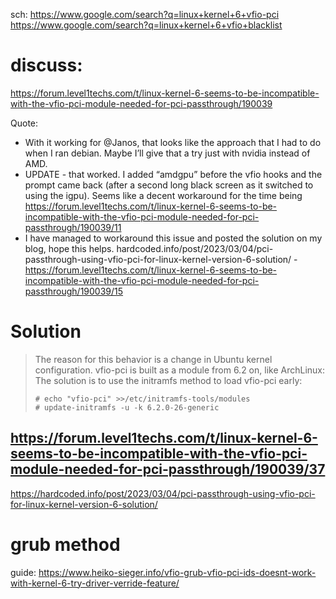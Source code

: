 sch: https://www.google.com/search?q=linux+kernel+6+vfio-pci https://www.google.com/search?q=linux+kernel+6+vfio+blacklist

# discuss:
https://forum.level1techs.com/t/linux-kernel-6-seems-to-be-incompatible-with-the-vfio-pci-module-needed-for-pci-passthrough/190039

Quote:
- With it working for @Janos, that looks like the approach that I had to do when I ran debian. Maybe I’ll give that a try just with nvidia instead of AMD.
- UPDATE - that worked. I added “amdgpu” before the vfio hooks and the prompt came back (after a second long black screen as it switched to using the igpu). Seems like a decent workaround for the time being https://forum.level1techs.com/t/linux-kernel-6-seems-to-be-incompatible-with-the-vfio-pci-module-needed-for-pci-passthrough/190039/11
- I have managed to workaround this issue and posted the solution on my blog, hope this helps. hardcoded.info/post/2023/03/04/pci-passthrough-using-vfio-pci-for-linux-kernel-version-6-solution/ -https://forum.level1techs.com/t/linux-kernel-6-seems-to-be-incompatible-with-the-vfio-pci-module-needed-for-pci-passthrough/190039/15

# Solution
>The reason for this behavior is a change in Ubuntu kernel configuration. vfio-pci is built as a module from 6.2 on, like ArchLinux:
>The solution is to use the initramfs method to load vfio-pci early:
>
>```
># echo "vfio-pci" >>/etc/initramfs-tools/modules
># update-initramfs -u -k 6.2.0-26-generic
>```
https://forum.level1techs.com/t/linux-kernel-6-seems-to-be-incompatible-with-the-vfio-pci-module-needed-for-pci-passthrough/190039/37
---
https://hardcoded.info/post/2023/03/04/pci-passthrough-using-vfio-pci-for-linux-kernel-version-6-solution/


# grub method
guide: https://www.heiko-sieger.info/vfio-grub-vfio-pci-ids-doesnt-work-with-kernel-6-try-driver-verride-feature/
